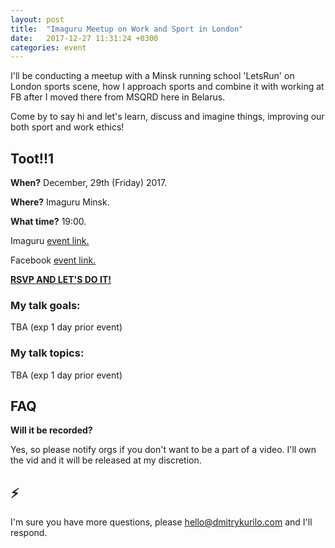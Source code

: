 ```yaml
---
layout: post
title:  "Imaguru Meetup on Work and Sport in London"
date:   2017-12-27 11:31:24 +0300
categories: event
---
```


I'll be conducting a meetup with a Minsk running school 'LetsRun' on London sports scene, how I approach sports and combine it with working at FB after I moved there from MSQRD here in Belarus.

Come by to say hi and let's learn, discuss and imagine things, improving our both sport and work ethics!

## Toot!!1

__When?__ December, 29th (Friday) 2017.

__Where?__ Imaguru Minsk.

__What time?__ 19:00.

Imaguru [event link.](https://imaguru.by/event/lektorij-s-razrabotchikom-msqrd-dimoj-kurilo/)

Facebook [event link.](https://www.facebook.com/events/201272907098664/)

[__RSVP AND LET'S DO IT!__](https://docs.google.com/forms/d/e/1FAIpQLScmFCa5qKZHVLZkj2HJCba4gVVvWzmyxtc8POpgRX9ASJxaSQ/viewform)

### My talk goals:

TBA (exp 1 day prior event)

### My talk topics:

TBA (exp 1 day prior event)

## FAQ

__Will it be recorded?__

Yes, so please notify orgs if you don't want to be a part of a video. I'll own the vid and it will be released at my discretion.

## ⚡️

I'm sure you have more questions, please hello@dmitrykurilo.com and I'll respond.
